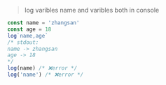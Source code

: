 > log varibles name and varibles both in console

```javascript
const name = 'zhangsan'
const age = 18
log`name,age`
/* stdout:
name -> zhangsan
age -> 18
*/
log(name) /* ❌error */
log('name') /* ❌error */
```
